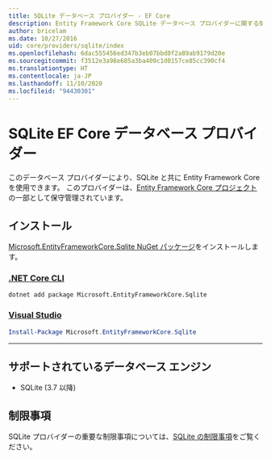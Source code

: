 ```yaml
---
title: SQLite データベース プロバイダー - EF Core
description: Entity Framework Core SQLite データベース プロバイダーに関する情報
author: bricelam
ms.date: 10/27/2016
uid: core/providers/sqlite/index
ms.openlocfilehash: 6dac555456ed347b3eb07bbd0f2a89ab9179d20e
ms.sourcegitcommit: f3512e3a98e685a3ba409c1d0157ce85cc390cf4
ms.translationtype: HT
ms.contentlocale: ja-JP
ms.lasthandoff: 11/10/2020
ms.locfileid: "94430301"
---
```

# <a name="sqlite-ef-core-database-provider"></a>SQLite EF Core データベース プロバイダー

このデータベース プロバイダーにより、SQLite と共に Entity Framework Core を使用できます。 このプロバイダーは、[Entity Framework Core プロジェクト](https://github.com/dotnet/efcore)の一部として保守管理されています。

## <a name="install"></a>インストール

[Microsoft.EntityFrameworkCore.Sqlite NuGet パッケージ](https://www.nuget.org/packages/Microsoft.EntityFrameworkCore.Sqlite/)をインストールします。

### <a name="net-core-cli"></a>[.NET Core CLI](#tab/dotnet-core-cli)

```dotnetcli
dotnet add package Microsoft.EntityFrameworkCore.Sqlite
```

### <a name="visual-studio"></a>[Visual Studio](#tab/vs)

```powershell
Install-Package Microsoft.EntityFrameworkCore.Sqlite
```

***

## <a name="supported-database-engines"></a>サポートされているデータベース エンジン

* SQLite (3.7 以降)

## <a name="limitations"></a>制限事項

SQLite プロバイダーの重要な制限事項については、[SQLite の制限事項](xref:core/providers/sqlite/limitations)をご覧ください。
